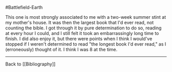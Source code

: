 #Battlefield-Earth

This one is most strongly associated to me with a two-week summer stint at my mother's house.  It was then the largest book that I'd ever read, not counting the bible.  I got through it by pure determination to do so, reading at every hour I could, and I still felt it took an embarrassingly long time to finish.  I did also enjoy it, but there were points when I think I would've stopped if I weren't determined to read "the longest book I'd ever read," as I (erroneously) thought of it.  I think I was 8 at the time.

---
Back to [[Bibliography]]